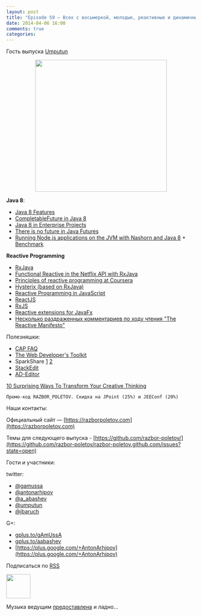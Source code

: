 ```yaml
---
layout: post
title: "Episode 59 — Всех с восьмеркой, молодые, реактивные и динамичные"
date: 2014-04-06 16:00
comments: true
categories: 
---
```


Гость выпуска [Umputun](https://twitter.com/#!/umputun)

<div class="separator" style="clear: both; text-align: center;">
<a href="https://razborpoletov.com/images/razbor_59_text.jpg" imageanchor="1" style="margin-left: 1em; margin-right: 1em;"><img border="0" height="350" src="https://razborpoletov.com/images/razbor_59_text.jpg" width="350" /></a>
</div>

**Java 8**:

* [Java 8 Features](http://nurkiewicz.blogspot.com/2013/05/java-8-definitive-guide-to.html)
* [CompletableFuture in Java 8](http://nurkiewicz.blogspot.com/2013/05/java-8-completablefuture-in-action.html)
* [Java 8 in Enterprise Projects](https://spring.io/blog/2014/03/21/java-8-in-enterprise-projects)
* [There is no future in Java Futures](http://www.youtube.com/watch?v=L-rKLSdPEMs)
* [Running Node.js applications on the JVM with Nashorn and Java 8](http://blog.jonasbandi.net/2014/03/running-nodejs-applications-on-jvm-with.html) + [Benchmark](http://ariya.ofilabs.com/2014/03/nashorn-the-new-rhino-on-the-block.html)

**Reactive Programming**

* [RxJava](https://github.com/Netflix/RxJava)
* [Functional Reactive in the Netflix API with RxJava](http://techblog.netflix.com/2013/02/rxjava-netflix-api.html)
* [Principles of reactive programming at Coursera](https://www.coursera.org/course/reactive)
* [Hysterix (based on RxJava)](https://github.com/Netflix/Hystrix) 
* [Reactive Programming in JavaScript](http://engineering.silk.co/post/80056130804/reactive-programming-in-javascript)
* [ReactJS](http://facebook.github.io/react/)
* [RxJS](https://github.com/Reactive-Extensions/RxJS )
* [Reactive extensions for JavaFx](https://github.com/TomasMikula/ReactFX)
* [Несколько раздраженных комментариев по ходу чтения "The Reactive Manifesto"](http://eao197.blogspot.ru/2014/01/prog-reactive-manifesto.html)

Полезняшки:

* [CAP FAQ](http://henryr.github.io/cap-faq/)
* [The Web Developer's Toolkit](http://devref.com/)
* SparkShare [1](http://sparkleshare.org/) [2](https://github.com/hbons/SparkleShare)
* [StackEdit](https://stackedit.io/)
* [AD-Editor](http://wildfly-mgreau.rhcloud.com/ad-editor/)

[10 Surprising Ways To Transform Your Creative Thinking](http://www.fastcompany.com/3028465/work-smart/10-surprising-ways-to-transform-your-creative-thinking)

    Промо-код RAZBOR_POLETOV. Скидка на JPoint (25%) и JEEConf (20%)

Наши контакты:

Официальный сайт — [https://razborpoletov.com](https://razborpoletov.com)

Темы для следующего выпуска - [https://github.com/razbor-poletov/](https://github.com/razbor-poletov/razbor-poletov.github.com/issues?state=open)

Гости и участники:

twitter: 

 * [@gamussa](https://twitter.com/#!/gamussa)
 * [@antonarhipov](https://twitter.com/#!/antonarhipov)
 * [@a_abashev](https://twitter.com/#!/a_abashev)
 * [@umputun](https://twitter.com/#!/umputun)
 * [@jbaruch](https://twitter.com/#!/jbaruch) 
 
G+:

 * [gplus.to/gAmUssA](http://gplus.to/gAmUssA) 
 * [gplus.to/aabashev](http://gplus.to/aabashev) 
 * [https://plus.google.com/+AntonArhipov](https://plus.google.com/+AntonArhipov) 

<!-- player goes here-->

<audio preload="none">
   <source src="http://traffic.libsyn.com/razborpoletov/razbor_59.mp3" type="audio/mp3" />
   Your browser does not support the audio tag.
</audio>

Подписаться по [RSS](http://feeds.feedburner.com/razbor-podcast)

<!-- episode file link goes here-->
<a href="http://traffic.libsyn.com/razborpoletov/razbor_59.mp3" imageanchor="1" style="clear: left; margin-bottom: 1em; margin-left: auto; margin-right: 2em;"><img border="0" height="64" src="https://razborpoletov.com/images/mp3.png" width="64" /></a>

Музыка ведущим [предоставлена](http://www.audiobank.fm/single-music/27/111/More-And-Less/) и ладно...
